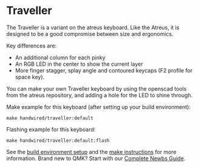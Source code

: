 # Traveller

The Traveller is a variant on the atreus keyboard.
Like the Atreus, it is designed to be a good compromise between size and ergonomics.

Key differences are:
- An additional column for each pinky
- An RGB LED in the center to show the current layer
- More finger stagger, splay angle and contoured keycaps (F2 profile for space key).

You can make your own Traveller keyboard by using the openscad tools from the atreus repository, and adding a hole for the LED to shine through. 

Make example for this keyboard (after setting up your build environment):

    make handwired/traveller:default

Flashing example for this keyboard:

    make handwired/traveller:default:flash

See the [build environment setup](https://docs.qmk.fm/#/getting_started_build_tools) and the [make instructions](https://docs.qmk.fm/#/getting_started_make_guide) for more information. Brand new to QMK? Start with our [Complete Newbs Guide](https://docs.qmk.fm/#/newbs).
